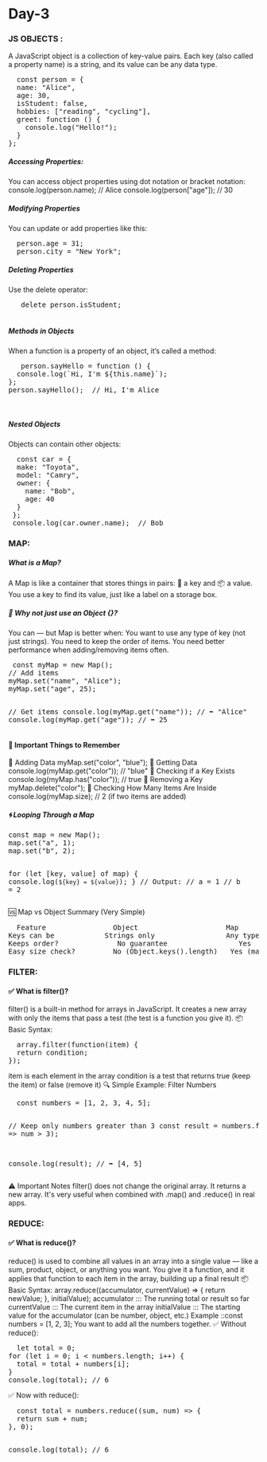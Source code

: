 # Day-3

<h3>JS OBJECTS :</h3>
<p>
A JavaScript object is a collection of key-value pairs. Each key (also called a property name) is a string, and its value can be any data type.
</p>
<pre>
  const person = {
  name: "Alice",
  age: 30,
  isStudent: false,
  hobbies: ["reading", "cycling"],
  greet: function () {
    console.log("Hello!");
  }
};
</pre>
<h5>Accessing Properties:</h5>
You can access object properties using dot notation or bracket notation:
console.log(person.name);      // Alice
console.log(person["age"]);    // 30

<h5> Modifying Properties</h5>
You can update or add properties like this:
<pre>
  person.age = 31;
  person.city = "New York";
</pre>
<h5>Deleting Properties</h5>
 Use the delete operator:
 <pre>
   delete person.isStudent;
 </pre>
 <h5>Methods in Objects</h5>
 When a function is a property of an object, it’s called a method:
 <pre>
   person.sayHello = function () {
  console.log(`Hi, I'm ${this.name}`);
};
person.sayHello();  // Hi, I'm Alice

 </pre>
 <h5>Nested Objects</h5>
Objects can contain other objects:
<pre>
  const car = {
  make: "Toyota",
  model: "Camry",
  owner: {
    name: "Bob",
    age: 40
  }
 };
 console.log(car.owner.name);  // Bob
</pre>
<h3>MAP:</h3>
<h5>What is a Map?</h5>
A Map is like a container that stores things in pairs:
🔑 a key and
📦 a value.
You use a key to find its value, just like a label on a storage box.
<h5>🧠 Why not just use an Object {}?</h5>
You can — but Map is better when:
You want to use any type of key (not just strings).
You need to keep the order of items.
You need better performance when adding/removing items often.
<pre>
 const myMap = new Map();
// Add items
myMap.set("name", "Alice");
myMap.set("age", 25);

// Get items
console.log(myMap.get("name")); // ➡️ "Alice"
console.log(myMap.get("age"));  // ➡️ 25
</pre>
<h4>📌 Important Things to Remember</h4>
🔹 Adding Data
   myMap.set("color", "blue");
🔹 Getting Data
   console.log(myMap.get("color")); // "blue"
🔹 Checking if a Key Exists
   console.log(myMap.has("color")); // true
🔹 Removing a Key
   myMap.delete("color");
🔹 Checking How Many Items Are Inside
   console.log(myMap.size); // 2 (if two items are added)
<h5>🌀 Looping Through a Map</h5>
<pre>const map = new Map();
map.set("a", 1);
map.set("b", 2);

for (let [key, value] of map) {
  console.log(`${key} = ${value}`);
}
// Output:
// a = 1
// b = 2
</pre>
🆚 Map vs Object Summary (Very Simple)
<pre>
  Feature	             Object	                    Map
Keys can be	           Strings only	                Any type (even objects!)
Keeps order?	          No guarantee	               Yes
Easy size check?	     No (Object.keys().length)	 Yes (map.size)
</pre>

<h3>FILTER:</h3>
<h4>✅ What is filter()?</h4>
filter() is a built-in method for arrays in JavaScript.
It creates a new array with only the items that pass a test (the test is a function you give it).
📦 Basic Syntax:
<pre>
  array.filter(function(item) {
  return condition;
});
</pre>
item is each element in the array
condition is a test that returns true (keep the item) or false (remove it)
🔍 Simple Example: Filter Numbers
<pre>
  const numbers = [1, 2, 3, 4, 5];

// Keep only numbers greater than 3
const result = numbers.filter(num => num > 3);

console.log(result); // ➡️ [4, 5]
</pre>
⚠️ Important Notes
filter() does not change the original array.
It returns a new array.
It's very useful when combined with .map() and .reduce() in real apps.

<h3>REDUCE:</h3>
<h4>✅ What is reduce()?</h4>
reduce() is used to combine all values in an array into a single value — like a sum, product, object, or anything you want.
You give it a function, and it applies that function to each item in the array, building up a final result
📦 Basic Syntax:
  array.reduce((accumulator, currentValue) => {
  return newValue;
}, initialValue);
accumulator	::: The running total or result so far
currentValue :::	The current item in the array
initialValue :::	The starting value for the accumulator (can be number, object, etc.)
Example ::const numbers = [1, 2, 3];
You want to add all the numbers together.
✅ Without reduce():
<pre>
  let total = 0;
for (let i = 0; i < numbers.length; i++) {
  total = total + numbers[i];
}
console.log(total); // 6
</pre>
✅ Now with reduce():
<pre>
  const total = numbers.reduce((sum, num) => {
  return sum + num;
}, 0);

console.log(total); // 6

</pre>

